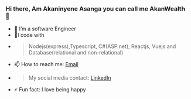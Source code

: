 ### Hi there, Am Akaninyene Asanga you can call me AkanWealth 👋


- 🌱 I’m a software Engineer 
- 🌱I code with 
- > Nodejs(express),Typescript, C#(ASP.net), Reactjs, Vuejs and Database(relational and non-relational)
- 📫 How to reach me: <a href = "mailto: akan.asanga@gmail.com">Email</a>
- > My social media contact: 
   <a href="https://www.linkedin.com/in/akaninyene-asanga-895508151/">LinkedIn</a>
- ⚡ Fun fact: I love being happy
